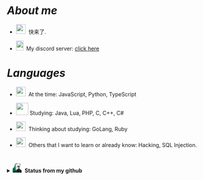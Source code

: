 #                                                                    *About me*
- <img src="https://cdn.discordapp.com/emojis/778059737844940800.gif?v=1" width="25" height="25">&nbsp;&nbsp;快来了.

- <img src="https://cdn.discordapp.com/emojis/778074814928781352.png?v=1" width="19" height="26">&nbsp;&nbsp;My discord server: [click here](https://discord.gg/xvideos)

#                                                                    *Languages*

- <img src="https://cdn.discordapp.com/emojis/778059704261279744.gif?v=1" width="25" height="25">&nbsp;&nbsp;At the time: JavaScript, Python, TypeScript

- <img src="https://cdn.discordapp.com/emojis/812753899827232778.gif?v=1" width="32" height="32">&nbsp;Studying: Java, Lua, PHP, C, C++, C#

- <img src="https://cdn.discordapp.com/emojis/812753926285295616.gif?v=1" width="25" height="25">&nbsp;&nbsp;Thinking about studying: GoLang, Ruby

- <img src="https://cdn.discordapp.com/emojis/812754615337877514.gif?v=1" width="25" height="25">&nbsp;&nbsp;Others that I want to learn or already know: Hacking, SQL Injection.

#                                                                    

<details>
<summary><img src="https://github.com/Fumante1533/Fumante1533/blob/main/panela.gif" width="25" height="25"><b>&nbsp;&nbsp;Status from my github</b></summary>
<img align="center" src="https://github-readme-stats.vercel.app/api?username=fumante1533&show_icons=true&theme=tokyonight" alt="status"/>
</details>
